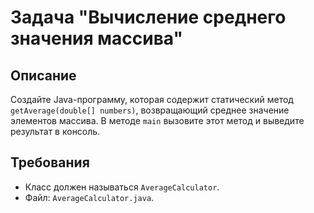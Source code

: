 # Задача "Вычисление среднего значения массива"

## Описание

Создайте Java-программу, которая содержит статический метод `getAverage(double[] numbers)`, возвращающий среднее
значение элементов массива. В методе `main` вызовите этот метод и выведите результат в консоль.

## Требования

- Класс должен называться `AverageCalculator`.
- Файл: `AverageCalculator.java`.
